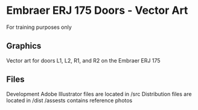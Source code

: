 # Embraer ERJ 175 Doors - Vector Art
For training purposes only
## Graphics
Vector art for doors L1, L2, R1, and R2 on the Embraer ERJ 175
## Files
Development Adobe Illustrator files are located in /src
Distribution files are located in /dist
/assests contains reference photos
